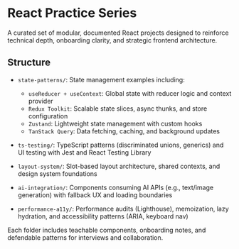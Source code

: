 # React Practice Series

A curated set of modular, documented React projects designed to reinforce technical depth, onboarding clarity, and strategic frontend architecture.

## Structure

- `state-patterns/`: State management examples including:

  - `useReducer + useContext`: Global state with reducer logic and context provider
  - `Redux Toolkit`: Scalable state slices, async thunks, and store configuration
  - `Zustand`: Lightweight state management with custom hooks
  - `TanStack Query`: Data fetching, caching, and background updates

- `ts-testing/`: TypeScript patterns (discriminated unions, generics) and UI testing with Jest and React Testing Library

- `layout-system/`: Slot-based layout architecture, shared contexts, and design system foundations

- `ai-integration/`: Components consuming AI APIs (e.g., text/image generation) with fallback UX and loading boundaries

- `performance-a11y/`: Performance audits (Lighthouse), memoization, lazy hydration, and accessibility patterns (ARIA, keyboard nav)

Each folder includes teachable components, onboarding notes, and defendable patterns for interviews and collaboration.

